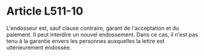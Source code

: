 # Article L511-10

L'endosseur est, sauf clause contraire, garant de l'acceptation et du paiement.   Il peut interdire un nouvel endossement. Dans ce cas, il n'est pas tenu à la garantie envers les personnes auxquelles la lettre est ultérieurement endossée.